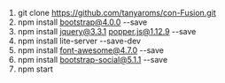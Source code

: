 1. git clone https://github.com/tanyaroms/con-Fusion.git
2. npm install bootstrap@4.0.0 --save
3. npm install jquery@3.3.1 popper.js@1.12.9 --save
4. npm install lite-server --save-dev
5. npm install font-awesome@4.7.0 --save
6. npm install bootstrap-social@5.1.1 --save
7. npm start